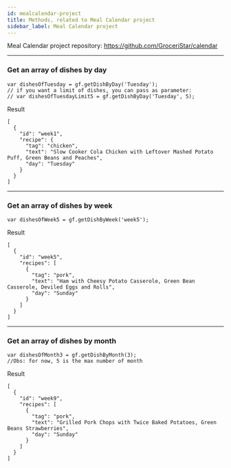 ```yaml
---
id: mealcalendar-project
title: Methods, related to Meal Calendar project
sidebar_label: Meal Calendar project
---
```


Meal Calendar project repository: https://github.com/GroceriStar/calendar

---
### Get an array of dishes by day

```
var dishesOfTuesday = gf.getDishByDay('Tuesday');
// if you want a limit of dishes, you can pass as parameter:
// var dishesOfTuesdayLimit5 = gf.getDishByDay('Tuesday', 5);
```

Result
```
[
  {
    "id": "week1",
    "recipe": {
      "tag": "chicken",
      "text": "Slow Cooker Cola Chicken with Leftover Mashed Potato Puff, Green Beans and Peaches",
      "day": "Tuesday"
    }
  }
]
```


---
### Get an array of dishes by week
```
var dishesOfWeek5 = gf.getDishByWeek('week5');
```

Result
```
[
  {
    "id": "week5",
    "recipes": [
      {
        "tag": "pork",
        "text": "Ham with Cheesy Potato Casserole, Green Bean Casserole, Deviled Eggs and Rolls",
        "day": "Sunday"
      }
    ]
  }
]
```

---
### Get an array of dishes by month
```
var dishesOfMonth3 = gf.getDishByMonth(3);
//Obs: for now, 5 is the max number of month
```

Result
```
[
  {
    "id": "week9",
    "recipes": [
      {
        "tag": "pork",
        "text": "Grilled Pork Chops with Twice Baked Potatoes, Green Beans Strawberries",
        "day": "Sunday"
      }
    ]
  }
]
```
